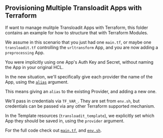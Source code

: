 ## Provisioning Multiple Transloadit Apps with Terraform

If want to manage mulitple Transloadit Apps with Terraform, this folder contains an example for how to structure that with Terraform
Modules.

We assume in this scenario that you just had one `main.tf`, or maybe one `transloadit.tf` controlling the `urltransform` App, and you are now adding a `preprocessing` App.

You were implicitly using one App's Auth Key and Secret, without naming the App in your original HCL.

In the new situation, we'll specifically give each provider the name of the App, using the [`alias`](https://www.terraform.io/docs/language/providers/configuration.html#alias-multiple-provider-configurations) argument.

This means giving an `alias` to the existing Provider, and adding a new one.

We'll pass in credentials via `TF_VAR_`. They are set from `env.sh`, but credentials can be passed via any other Terraform supported mechanism.

In the Template resources (`transloadit_template`), we explicitly set which App they should be saved in, using the `provider` argument.

For the full code check out [`main.tf`](./main.tf), and [`env.sh`](./env.sh).